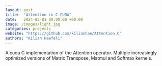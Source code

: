 ```yaml
---
layout: post
title:  "Attention in C CUDA"
date:   2024-03-01 00:00:00 +00:00
image: /images/light.jpg
categories: projects
website: "https://github.com/kilianhae/Attention.C"
authors: "Kilian Haefeli"
---
```

A cuda C implementation of the Attention operator. Multiple increasingly optimized versions of Matrix Transpose, Matmul and Softmax kernels.
